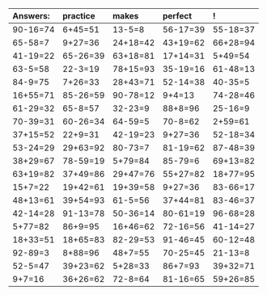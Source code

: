 | Answers: | practice | makes | perfect | ! |
| :--- | :--- | :--- | :--- | :--- |
| 90-16=74 | 6+45=51 | 13-5=8 | 56-17=39 | 55-18=37 | 
| 65-58=7 | 9+27=36 | 24+18=42 | 43+19=62 | 66+28=94 | 
| 41-19=22 | 65-26=39 | 63+18=81 | 17+14=31 | 5+49=54 | 
| 63-5=58 | 22-3=19 | 78+15=93 | 35-19=16 | 61-48=13 | 
| 84-9=75 | 7+26=33 | 28+43=71 | 52-14=38 | 40-35=5 | 
| 16+55=71 | 85-26=59 | 90-78=12 | 9+4=13 | 74-28=46 | 
| 61-29=32 | 65-8=57 | 32-23=9 | 88+8=96 | 25-16=9 | 
| 70-39=31 | 60-26=34 | 64-59=5 | 70-8=62 | 2+59=61 | 
| 37+15=52 | 22+9=31 | 42-19=23 | 9+27=36 | 52-18=34 | 
| 53-24=29 | 29+63=92 | 80-73=7 | 81-19=62 | 87-48=39 | 
| 38+29=67 | 78-59=19 | 5+79=84 | 85-79=6 | 69+13=82 | 
| 63+19=82 | 37+49=86 | 29+47=76 | 55+27=82 | 18+77=95 | 
| 15+7=22 | 19+42=61 | 19+39=58 | 9+27=36 | 83-66=17 | 
| 48+13=61 | 39+54=93 | 61-5=56 | 37+44=81 | 83-46=37 | 
| 42-14=28 | 91-13=78 | 50-36=14 | 80-61=19 | 96-68=28 | 
| 5+77=82 | 86+9=95 | 16+46=62 | 72-16=56 | 41-14=27 | 
| 18+33=51 | 18+65=83 | 82-29=53 | 91-46=45 | 60-12=48 | 
| 92-89=3 | 8+88=96 | 48+7=55 | 70-25=45 | 21-13=8 | 
| 52-5=47 | 39+23=62 | 5+28=33 | 86+7=93 | 39+32=71 | 
| 9+7=16 | 36+26=62 | 72-8=64 | 81-16=65 | 59+26=85 | 
